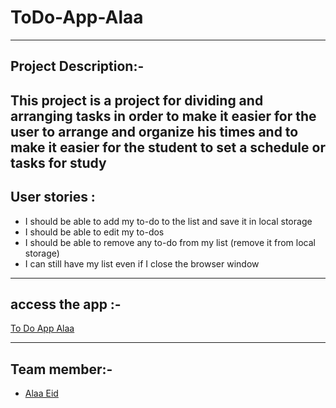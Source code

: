 # ToDo-App-Alaa
---
## Project Description:-
This project is a project for dividing and arranging tasks in order to make it easier for the user to arrange and organize his times and to make it easier for the student to set a schedule or tasks for study
---

## User stories :
- I should be able to add my to-do to the list and save it in local storage
- I should be able to edit my to-dos
- I should be able to remove any to-do from my list (remove it from local storage)
- I can still have my list even if I close the browser window
---

## access the app :-

[To Do App Alaa]( https://gsg-cf05.github.io/ToDo-App-Alaa/)

---

## Team member:-

- [Alaa Eid](https://github.com/AlaaEid-1)
